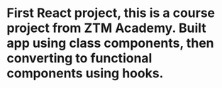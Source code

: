 # First React project, this is a course project from ZTM Academy. Built app using class components, then converting to functional components using hooks.
